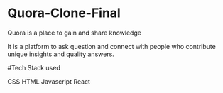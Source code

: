# Quora-Clone-Final

Quora is a place to gain and share knowledge

It is a platform to ask question and connect with people who contribute unique insights and quality answers.

#Tech Stack used

CSS
HTML
Javascript
React
